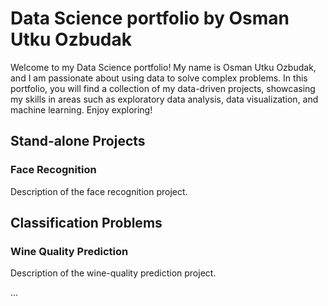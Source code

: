 # Data Science portfolio by Osman Utku Ozbudak

Welcome to my Data Science portfolio! My name is Osman Utku Ozbudak, and I am passionate about using data to solve complex problems. In this portfolio, you will find a collection of my data-driven projects, showcasing my skills in areas such as exploratory data analysis, data visualization, and machine learning. Enjoy exploring!

## Stand-alone Projects

### Face Recognition

Description of the face recognition project.

## Classification Problems

### Wine Quality Prediction

Description of the wine-quality prediction project.

...